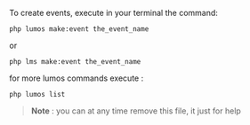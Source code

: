 To create events, execute in your terminal the command:

    php lumos make:event the_event_name

or 

    php lms make:event the_event_name

for more lumos commands execute :

    php lumos list

 > **Note** : you can at any time remove this file, it just for help